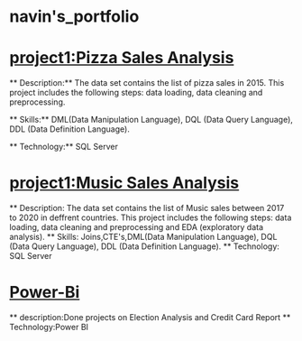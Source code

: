 # navin's_portfolio
# [project1:Pizza Sales Analysis](https://github.com/Naveen2890/SQL/blob/master/pizzas_slaes.sql)

** Description:** 
The data set contains the list of pizza sales in 2015. This project includes the following steps: data loading, data cleaning and preprocessing.


** Skills:** 
DML(Data Manipulation Language), DQL (Data Query Language), DDL (Data Definition Language).


** Technology:** 
SQL Server
# [project1:Music Sales Analysis](https://github.com/Naveen2890/SQL/blob/master/musicStore_analysis.sql)
** Description: The data set contains the list of Music sales between 2017 to 2020 in deffrent countries. This project includes the following steps: data loading, data cleaning and preprocessing and EDA (exploratory data analysis).
** Skills: Joins,CTE's,DML(Data Manipulation Language), DQL (Data Query Language), DDL (Data Definition Language).
** Technology: SQL Server
# [Power-Bi](https://github.com/Naveen2890/Poweri-Bi)
** description:Done projects on Election Analysis and Credit Card Report
** Technology:Power BI
